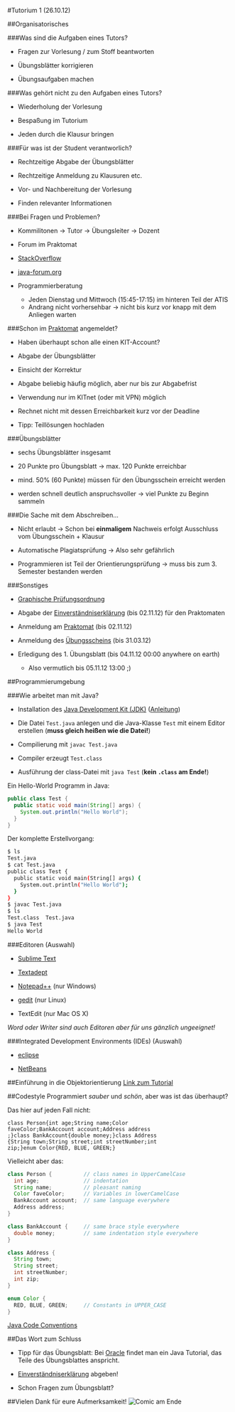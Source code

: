 #Tutorium 1 (26.10.12)

##Organisatorisches

###Was sind die Aufgaben eines Tutors?
* Fragen zur Vorlesung / zum Stoff beantworten

* Übungsblätter korrigieren

* Übungsaufgaben machen

###Was gehört nicht zu den Aufgaben eines Tutors?
* Wiederholung der Vorlesung

* Bespaßung im Tutorium

* Jeden durch die Klausur bringen

###Für was ist der Student verantworlich?
* Rechtzeitige Abgabe der Übungsblätter

* Rechtzeitige Anmeldung zu Klausuren etc.

* Vor- und Nachbereitung der Vorlesung

* Finden relevanter Informationen

###Bei Fragen und Problemen?
* Kommilitonen -> Tutor -> Übungsleiter -> Dozent

* Forum im Praktomat

* [StackOverflow](http://stackoverflow.com/questions/tagged/java)

* [java-forum.org](http://www.java-forum.org/)

* Programmierberatung
  * Jeden Dienstag und Mittwoch (15:45-17:15) im hinteren Teil der ATIS
  * Andrang nicht vorhersehbar -> nicht bis kurz vor knapp mit dem Anliegen warten

###Schon im [Praktomat](https://praktomat.info.uni-karlsruhe.de/praktomat_2012_WS/) angemeldet?
* Haben überhaupt schon alle einen KIT-Account?

* Abgabe der Übungsblätter

* Einsicht der Korrektur

* Abgabe beliebig häufig möglich, aber nur bis zur Abgabefrist

* Verwendung nur im KITnet (oder mit VPN) möglich

* Rechnet nicht mit dessen Erreichbarkeit kurz vor der Deadline

* Tipp: Teillösungen hochladen

###Übungsblätter
* sechs Übungsblätter insgesamt

* 20 Punkte pro Übungsblatt -> max. 120 Punkte erreichbar

* mind. 50% (60 Punkte) müssen für den Übungsschein erreicht werden

* werden schnell deutlich anspruchsvoller -> viel Punkte zu Beginn sammeln

###Die Sache mit dem Abschreiben...
* Nicht erlaubt -> Schon bei **einmaligem** Nachweis erfolgt Ausschluss vom Übungsschein + Klausur

* Automatische Plagiatsprüfung -> Also sehr gefährlich

* Programmieren ist Teil der Orientierungsprüfung -> muss bis zum 3. Semester bestanden werden

###Sonstiges
* [Graphische Prüfungsordnung](pruefungsordnung.pdf)

* Abgabe der [Einverständniserklärung](https://studium.kit.edu/sites/vab/0xBCAF741C5EC2E7498A5A3CA436270F21/Vorlesungsunterlagen/2012-10-15_Einverst%C3%A4ndniserkl%C3%A4rung.pdf) (bis 02.11.12) für den Praktomaten

* Anmeldung am [Praktomat](https://praktomat.info.uni-karlsruhe.de/praktomat_2012_WS/) (bis 02.11.12)

* Anmeldung des [Übungsscheins](https://studium.kit.edu/meinsemester/Seiten/pruefungsanmeldung.aspx) (bis 31.03.12)

* Erledigung des 1\. Übungsblatt (bis 04.11.12 00:00 anywhere on earth)
  * Also vermutlich bis 05.11.12 13:00 ;)

##Programmierumgebung

###Wie arbeitet man mit Java?

* Installation des [Java Development Kit (JDK)](http://www.oracle.com/technetwork/java/javase/downloads/index.html) ([Anleitung](http://docs.oracle.com/javase/7/docs/webnotes/install/index.html))

* Die Datei `Test.java` anlegen und die Java-Klasse `Test` mit einem Editor erstellen (**muss gleich heißen wie die Datei!**)

* Compilierung mit `javac Test.java`

* Compiler erzeugt `Test.class`

* Ausführung der class-Datei mit `java Test` (**kein `.class` am Ende!**)

Ein Hello-World Programm in Java:
```java
public class Test {
  public static void main(String[] args) {
    System.out.println("Hello World");
  }
}
```
Der komplette Erstellvorgang:

```sh
$ ls
Test.java
$ cat Test.java
public class Test {
  public static void main(String[] args) {
    System.out.println("Hello World");
  }
}
$ javac Test.java
$ ls
Test.class  Test.java
$ java Test
Hello World
```

###Editoren (Auswahl)
* [Sublime Text](http://www.sublimetext.com/)

* [Textadept](http://foicica.com/textadept/)

* [Notepad++](http://notepad-plus-plus.org/) (nur Windows)

* [gedit](http://projects.gnome.org/gedit/) (nur Linux)

* TextEdit (nur Mac OS X)

_Word oder Writer sind auch Editoren aber für uns gänzlich ungeeignet!_

###Integrated Development Environments (IDEs) (Auswahl)
* [eclipse](http://www.eclipse.org/)

* [NetBeans](http://netbeans.org/)

##Einführung in die Objektorientierung
[Link zum Tutorial](../java-tutorial/einfuehrung-oo.md)

##Codestyle
Programmiert _sauber_ und _schön_, aber was ist das überhaupt?

Das hier auf jeden Fall nicht:
```
class Person{int age;String name;Color
faveColor;BankAccount account;Address address
;}class BankAccount{double money;}class Address
{String town;String street;int streetNumber;int
zip;}enum Color{RED, BLUE, GREEN;}
```

Vielleicht aber das:
```java
class Person {          // class names in UpperCamelCase
  int age;              // indentation
  String name;          // pleasant naming
  Color faveColor;      // Variables in lowerCamelCase
  BankAccount account;  // same language everywhere
  Address address;
}

class BankAccount {     // same brace style everywhere
  double money;         // same indentation style everywhere
}

class Address {
  String town;
  String street;
  int streetNumber;
  int zip;
}

enum Color {
  RED, BLUE, GREEN;     // Constants in UPPER_CASE
}
```
[Java Code Conventions](http://www.oracle.com/technetwork/java/codeconv-138413.html)

##Das Wort zum Schluss

* Tipp für das Übungsblatt: Bei [Oracle](http://docs.oracle.com/javase/tutorial/java/concepts/index.html) findet man ein Java Tutorial, das Teile des Übungsblattes anspricht.

* [Einverständniserklärung](https://studium.kit.edu/sites/vab/0xBCAF741C5EC2E7498A5A3CA436270F21/Vorlesungsunterlagen/2012-10-15_Einverst%C3%A4ndniserkl%C3%A4rung.pdf) abgeben!

* Schon Fragen zum Übungsblatt?

##Vielen Dank für eure Aufmerksamkeit!
![Comic am Ende](http://abstrusegoose.com/strips/ars_longa_vita_brevis.PNG)